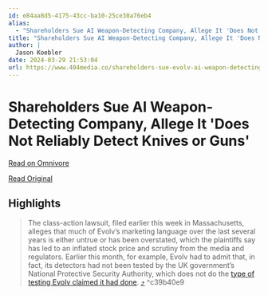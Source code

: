 ```yaml
---
id: e84aa8d5-4175-43cc-ba10-25ce30a76eb4
alias:
  - "Shareholders Sue AI Weapon-Detecting Company, Allege It 'Does Not Reliably Detect Knives or Guns'"
title: "Shareholders Sue AI Weapon-Detecting Company, Allege It 'Does Not Reliably Detect Knives or Guns'"
author: |
  Jason Koebler
date: 2024-03-29 21:53:04
url: https://www.404media.co/shareholders-sue-evolv-ai-weapon-detecting-company-because-it-fails-to-detect-weapons/
---
```


# Shareholders Sue AI Weapon-Detecting Company, Allege It 'Does Not Reliably Detect Knives or Guns'

[Read on Omnivore](https://omnivore.app/me/shareholders-sue-ai-weapon-detecting-company-allege-it-does-not--18e8c33bb82)

[Read Original](https://www.404media.co/shareholders-sue-evolv-ai-weapon-detecting-company-because-it-fails-to-detect-weapons/)

## Highlights

> The class-action lawsuit, filed earlier this week in Massachusetts, alleges that much of Evolv’s marketing language over the last several years is either untrue or has been overstated, which the plaintiffs say has led to an inflated stock price and scrutiny from the media and regulators. Earlier this month, for example, Evolv had to admit that, in fact, its detectors had not been tested by the UK government’s National Protective Security Authority, which does not do the [type of testing Evolv claimed it had done](https://www.bbc.com/news/technology-68547574?ref=404media.co). [⤴️](https://omnivore.app/me/shareholders-sue-ai-weapon-detecting-company-allege-it-does-not--18e8c33bb82#c39b40e9-bb09-4a39-abb7-03a71515b319)  ^c39b40e9

